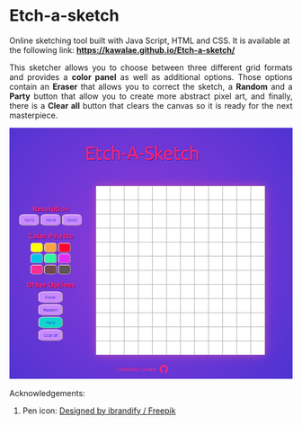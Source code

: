 # Etch-a-sketch
Online sketching tool built with Java Script, HTML and CSS.
It is available at the following link: <strong>https://kawalae.github.io/Etch-a-sketch/</strong>

<p align="justify">This sketcher allows you to choose between three different grid formats and provides a <strong>color panel</strong> as well as additional options. Those options contain an <strong>Eraser</strong> that allows you to correct the sketch, a <strong>Random</strong> and a <strong>Party</strong> button that allow you to create more abstract pixel art, and
finally, there is a <strong>Clear all</strong> button that clears the canvas so it is ready for the next masterpiece.</p>

 <img src="Pictures/pagescreen.png" alt="Screenshot of the project."> 

Acknowledgements:
1. Pen icon: <a href="http://www.freepik.com">Designed by ibrandify / Freepik</a>




